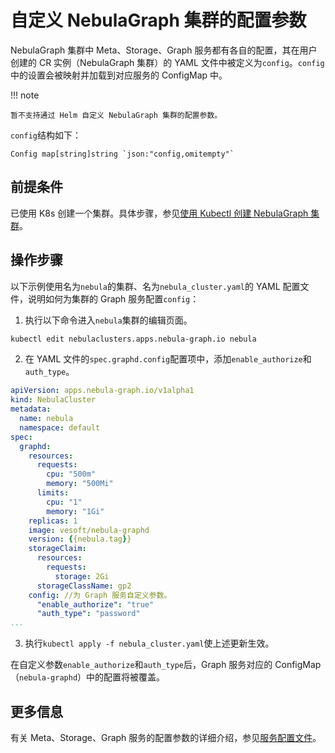 # 自定义 NebulaGraph 集群的配置参数

NebulaGraph 集群中 Meta、Storage、Graph 服务都有各自的配置，其在用户创建的 CR 实例（NebulaGraph 集群）的 YAML 文件中被定义为`config`。`config`中的设置会被映射并加载到对应服务的 ConfigMap 中。

!!! note

    暂不支持通过 Helm 自定义 NebulaGraph 集群的配置参数。

`config`结构如下：

```
Config map[string]string `json:"config,omitempty"`
```

## 前提条件

已使用 K8s 创建一个集群。具体步骤，参见[使用 Kubectl 创建 NebulaGraph 集群](../3.deploy-nebula-graph-cluster/3.1create-cluster-with-kubectl.md)。

## 操作步骤

以下示例使用名为`nebula`的集群、名为`nebula_cluster.yaml`的 YAML 配置文件，说明如何为集群的 Graph 服务配置`config`：

1. 执行以下命令进入`nebula`集群的编辑页面。
   
  ```bash
  kubectl edit nebulaclusters.apps.nebula-graph.io nebula
  ```

2. 在 YAML 文件的`spec.graphd.config`配置项中，添加`enable_authorize`和`auth_type`。

  ```yaml
  apiVersion: apps.nebula-graph.io/v1alpha1
  kind: NebulaCluster
  metadata:
    name: nebula
    namespace: default
  spec:
    graphd:
      resources:
        requests:
          cpu: "500m"
          memory: "500Mi"
        limits:
          cpu: "1"
          memory: "1Gi"
      replicas: 1
      image: vesoft/nebula-graphd
      version: {{nebula.tag}}
      storageClaim:
        resources:
          requests:
            storage: 2Gi
        storageClassName: gp2
      config: //为 Graph 服务自定义参数。
        "enable_authorize": "true"
        "auth_type": "password"
  ...
  ```

3. 执行`kubectl apply -f nebula_cluster.yaml`使上述更新生效。

  在自定义参数`enable_authorize`和`auth_type`后，Graph 服务对应的 ConfigMap（`nebula-graphd`）中的配置将被覆盖。

## 更多信息

有关 Meta、Storage、Graph 服务的配置参数的详细介绍，参见[服务配置文件](../../5.configurations-and-logs/1.configurations/1.configurations.md)。
